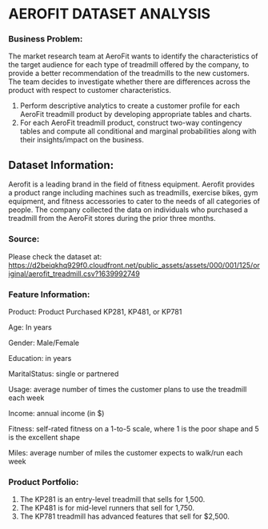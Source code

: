 # AEROFIT DATASET ANALYSIS
### Business Problem:
The market research team at AeroFit wants to identify the characteristics of the target audience for each type of treadmill offered by the company, to provide a better recommendation of the treadmills to the new customers. The team decides to investigate whether there are differences across the product with respect to customer characteristics.

1. Perform descriptive analytics to create a customer profile for each AeroFit treadmill product by developing appropriate tables and charts.
2. For each AeroFit treadmill product, construct two-way contingency tables and compute all conditional and marginal probabilities along with their insights/impact on the business.

## Dataset Information:
Aerofit is a leading brand in the field of fitness equipment. Aerofit provides a product range including machines such as treadmills, exercise bikes, gym equipment, and fitness accessories to cater to the needs of all categories of people.
The company collected the data on individuals who purchased a treadmill from the AeroFit stores during the prior three months.
### Source:
Please check the dataset at: https://d2beiqkhq929f0.cloudfront.net/public_assets/assets/000/001/125/original/aerofit_treadmill.csv?1639992749

### Feature Information:
Product: Product Purchased KP281, KP481, or KP781

Age: In years

Gender: Male/Female

Education: in years

MaritalStatus: single or partnered

Usage: average number of times the customer plans to use the treadmill each week

Income: annual income (in $)

Fitness: self-rated fitness on a 1-to-5 scale, where 1 is the poor shape and 5 is the excellent shape

Miles: average number of miles the customer expects to walk/run each week

### Product Portfolio:
1. The KP281 is an entry-level treadmill that sells for 1,500.
2. The KP481 is for mid-level runners that sell for 1,750.
3. The KP781 treadmill has advanced features that sell for $2,500.
